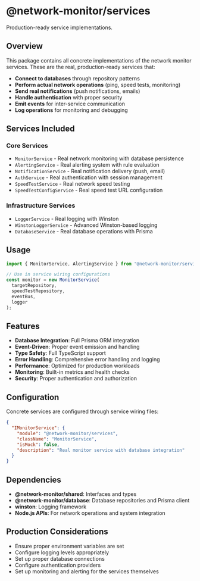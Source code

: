 # @network-monitor/services

Production-ready service implementations.

## Overview

This package contains all concrete implementations of the network monitor services. These are the real, production-ready services that:

- **Connect to databases** through repository patterns
- **Perform actual network operations** (ping, speed tests, monitoring)
- **Send real notifications** (push notifications, emails)
- **Handle authentication** with proper security
- **Emit events** for inter-service communication
- **Log operations** for monitoring and debugging

## Services Included

### Core Services
- `MonitorService` - Real network monitoring with database persistence
- `AlertingService` - Real alerting system with rule evaluation
- `NotificationService` - Real notification delivery (push, email)
- `AuthService` - Real authentication with session management
- `SpeedTestService` - Real network speed testing
- `SpeedTestConfigService` - Real speed test URL configuration

### Infrastructure Services
- `LoggerService` - Real logging with Winston
- `WinstonLoggerService` - Advanced Winston-based logging
- `DatabaseService` - Real database operations with Prisma

## Usage

```typescript
import { MonitorService, AlertingService } from "@network-monitor/services";

// Use in service wiring configurations
const monitor = new MonitorService(
  targetRepository,
  speedTestRepository,
  eventBus,
  logger
);
```

## Features

- **Database Integration**: Full Prisma ORM integration
- **Event-Driven**: Proper event emission and handling
- **Type Safety**: Full TypeScript support
- **Error Handling**: Comprehensive error handling and logging
- **Performance**: Optimized for production workloads
- **Monitoring**: Built-in metrics and health checks
- **Security**: Proper authentication and authorization

## Configuration

Concrete services are configured through service wiring files:

```json
{
  "IMonitorService": {
    "module": "@network-monitor/services",
    "className": "MonitorService",
    "isMock": false,
    "description": "Real monitor service with database integration"
  }
}
```

## Dependencies

- **@network-monitor/shared**: Interfaces and types
- **@network-monitor/database**: Database repositories and Prisma client
- **winston**: Logging framework
- **Node.js APIs**: For network operations and system integration

## Production Considerations

- Ensure proper environment variables are set
- Configure logging levels appropriately
- Set up proper database connections
- Configure authentication providers
- Set up monitoring and alerting for the services themselves
